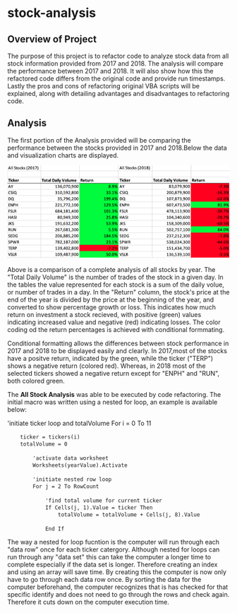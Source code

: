 # stock-analysis

## Overview of Project

The purpose of this project is to refactor code to analyze stock data from all stock information provided from 2017 and 2018. The analysis will compare the performance between 2017 and 2018. It will also show how this the refactored code differs from the original code and provide run timestamps. Lastly the pros and cons of refactoring original VBA scripts will be explained, along with detailing advantages and disadvantages to refactoring code.

## Analysis

The first portion of the Analysis provided will be comparing the performance between the stocks provided in 2017 and 2018.Below the data and visualization charts are displayed.

 <img src="Resources\AllStockComparison.png" style="zoom: 80%;" />
 
 Above is a comparison of a complete analysis of all stocks by year. The "Total Daily Volume" is the number of trades of the stock in a given day. In the tables the value represented for each stock is a sum of the daily volue, or number of trades in a day. In the "Return" column, the stock's price at the end of the year is divided by the price at the beginning of the year, and converted to show percentage growth or loss. This indicates how much return on investment a stock recieved, with positive (green) values indicating increased value and negative (red) indicating losses. The color coding od the return percentages is achieved with conditional formmating.
 
 Conditional formatting allows the differences between stock performance in 2017 and 2018 to be displayed easily and clearly. In 2017,most of the stocks have a positve return, indicated by the green, while the ticker ("TERP") shows a negative return (colored red). Whereas, in 2018 most of the selected tickers showed a negative return except for "ENPH" and "RUN", both colored green.
 
The **All Stock Analysis** was able to be executed by code refactoring. The initial macro was written using a nested for loop, an example is available below:

 'initiate ticker loop and totalVolume
    For i = 0 To 11
    
        ticker = tickers(i)
        totalVolume = 0
       
            'activate data worksheet
            Worksheets(yearValue).Activate
            
            'initiate nested row loop
            For j = 2 To RowCount
            
                'find total volume for current ticker
                If Cells(j, 1).Value = ticker Then
                    totalVolume = totalVolume + Cells(j, 8).Value
                
                End If
                
                
 The way a nested for loop fucntion is the computer will run through each "data row" once for each ticker catergory. Although nested for loops can run through any "data set" this can take the computer a longer time to complete especially if the data set is longer. Therefore creating an index and using an array will save time. By creating this the computer is now only have to go through each data row once. By sorting the data for the computer beforehand, the computer recognizes that is has checked for that specific identify and does not need to go through the rows and check again. Therefore it cuts down on the computer execution time.
 
 
 
 
 
